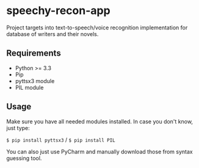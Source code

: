 # speechy-recon-app
Project targets into text-to-speech/voice recognition implementation for database of writers and their novels.

## Requirements
* Python >= 3.3
* Pip
* pyttsx3 module
* PIL module

## Usage
Make sure you have all needed modules installed. In case you don't know, just type:

`$ pip install pyttsx3` / `$ pip install PIL` 

You can also just use PyCharm and manually download those from syntax guessing tool.
